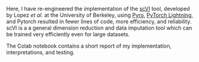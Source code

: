 Here, I have re-engineered the implementation of the [scVI](https://www.nature.com/articles/s41592-018-0229-2) tool, developed by Lopez *et al.* at the University of Berkeley, using [Pyro](https://pyro.ai/), [PyTorch Lightning](https://www.pytorchlightning.ai/), and Pytorch resulted in fewer lines of code, more efficiency, and reliability. scVI is a a general dimension reduction and data imputation tool which can be trained very efficiently even for large datasets.

The Colab notebook contains a short report of my implementation, interpretations, and testing.
